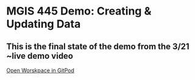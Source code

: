 # MGIS 445 Demo: Creating & Updating Data

## This is the final state of the demo from the 3/21 ~live demo video

[Open Worskpace in GitPod](https://gitpod.io/#https://github.com/ritcz/graphql-create-and-update)
